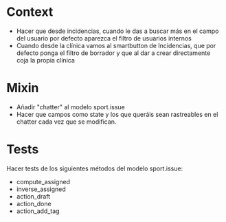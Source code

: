 # Context
* Hacer que desde incidencias, cuando le das a buscar más en el campo del usuario por defecto aparezca el filtro de usuarios internos
* Cuando desde la clínica vamos al smartbutton de Incidencias, que por defecto ponga el filtro de borrador y que al dar a crear directamente coja la propia clínica

# Mixin
* Añadir "chatter" al modelo sport.issue
* Hacer que campos como state y los que queráis sean rastreables en el chatter cada vez que se modifican.

# Tests
Hacer tests de los siguientes métodos del modelo sport.issue:
* compute_assigned
* inverse_assigned
* action_draft
* action_done
* action_add_tag
  

